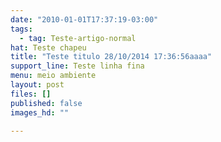 ```yaml
---
date: "2010-01-01T17:37:19-03:00"
tags:
  - tag: Teste-artigo-normal
hat: Teste chapeu
title: "Teste titulo 28/10/2014 17:36:56aaaa"
support_line: Teste linha fina
menu: meio ambiente
layout: post
files: []
published: false
images_hd: ""

---
```

